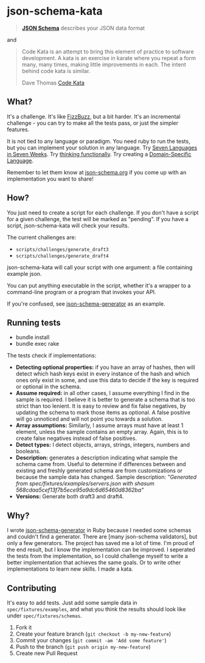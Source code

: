 # json-schema-kata

> **[JSON Schema](http://json-schema.org/)** describes your JSON data format

and

> Code Kata is an attempt to bring this element of practice to software development. A kata is an exercise in karate where you repeat a form many, many times, making little improvements in each. The intent behind code kata is similar.
> 
> Dave Thomas [Code Kata](http://codekata.pragprog.com/2007/01/code_kata_backg.html)

## What?

It's a challenge.  It's like [FizzBuzz](http://c2.com/cgi/wiki?FizzBuzzTest), but a bit harder.  It's an incremental challenge - you can try to make all the tests pass, or just the simpler features.

It is not tied to any language or paradigm.  You need ruby to run the tests, but you can implement your solution in any language.  Try [Seven Languages in Seven Weeks](http://pragprog.com/book/btlang/seven-languages-in-seven-weeks).  Try [thinking functionally](http://www.ibm.com/developerworks/library/j-ft1/).  Try creating a [Domain-Specific Language](http://martinfowler.com/books/dsl.html).

Remember to let them know at [json-schema.org](http://json-schema.org/) if you come up with an implementation you want to share!

## How?

You just need to create a script for each challenge.  If you don't have a script for a given challenge, the test will be marked as "pending".  If you have a script, json-schema-kata will check your results.

The current challenges are:
- `scripts/challenges/generate_draft3`
- `scripts/challenges/generate_draft4`

json-schema-kata will call your script with one argument: a file containing example json.

You can put anything executable in the script, whether it's a wrapper to a command-line program or a program that invokes your API.

If you're confused, see [json-schema-generator](https://github.com/maxlinc/json-schema-generator) as an example.

## Running tests

- bundle install
- bundle exec rake

The tests check if implementations:

* **Detecting optional properties:** if you have an array of hashes, then will detect which hash keys exist in every instance of the hash and which ones only exist in some, and use this data to decide if the key is required or optional in the schema.
* **Assume required:** in all other cases, I assume everything I find in the sample is required.  I believe it is better to generate a schema that is too strict than too lenient.  It is easy to review and fix false negatives, by updating the schema to mark those items as optional.  A false positive will go unnoticed and will not point you towards a solution.
* **Array assumptions:** Similarly, I assume arrays must have at least 1 element, unless the sample contains an empty array.  Again, this is to create false negatives instead of false positives.
* **Detect types:** I detect objects, arrays, strings, integers, numbers and booleans.
* **Description:** generates a description indicating what sample the schema came from.  Useful to determine if differences between and existing and freshly generated schema are from customizations or because the sample data has changed.  Sample description: *"Generated from spec/fixtures/examples/servers.json with shasum 568cdaa5cef13f7b5ece95a9dc6d65460d8362ba"*
* **Versions:** Generate both draft3 and draft4.

## Why?

I wrote [json-schema-generator](https://github.com/maxlinc/json-schema-generator) in Ruby because I needed some schemas and couldn't find a generator.  There are [many json-schema validators], but only a few generators.  The project has saved me a lot of time.  I'm proud of the end result, but I know the implementation can be improved.  I seperated the tests from the implementation, so I could challenge myself to write a better implementation that achieves the same goals.  Or to write other implementations to learn new skills.  I made a kata.

## Contributing

It's easy to add tests.  Just add some sample data in `spec/fixtures/examples`, and what you think the results should look like under `spec/fixtures/schemas`.

1. Fork it
2. Create your feature branch (`git checkout -b my-new-feature`)
3. Commit your changes (`git commit -am 'Add some feature'`)
4. Push to the branch (`git push origin my-new-feature`)
5. Create new Pull Request
